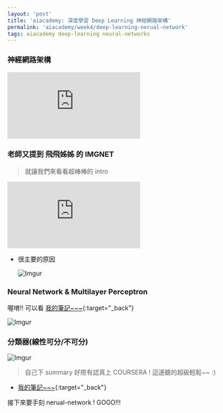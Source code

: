 ```yaml
---
layout: 'post'
title: 'aiacademy: 深度學習 Deep Learning 神經網路架構'
permalink: 'aiacademy/week4/deep-learning-nerual-network'
tags: aiacademy deep-learning neural-networks
---
```


### 神經網路架構

<iframe src="https://www.youtube.com/embed/gYASL27Hn40" frameborder="0" allow="accelerometer; autoplay; encrypted-media; gyroscope; picture-in-picture" allowfullscreen></iframe>

### 老師又提到 飛飛姊姊 的 IMGNET

> 就讓我們來看看超棒棒的 intro

<iframe src="https://www.youtube.com/embed/vT1JzLTH4G4" frameborder="0" allow="accelerometer; autoplay; encrypted-media; gyroscope; picture-in-picture" allowfullscreen></iframe>

- 很主要的原因
   
   ![Imgur](https://i.imgur.com/8KR0WDJ.gif)



### Neural Network & Multilayer Perceptron

喔唷!! 可以看 [我的筆記~~~](https://yuting3656.github.io/yutingblog/blog/tag.html#neural-networks){:target="_back"}


![Imgur](https://i.imgur.com/dJjPtLs.gif)


### 分類器(線性可分/不可分)

![Imgur](https://i.imgur.com/raHvqxM.gif) 

>自己下 summary 好險有認真上 COURSERA ! 這邊聽的超級輕鬆~~ :)  

   - [我的筆記~~~](https://yuting3656.github.io/yutingblog/blog/tag.html#neural-networks){:target="_back"} 

接下來要手刻 nerual-network ! GOGO!!!
